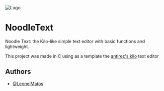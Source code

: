 
![Logo](https://res.cloudinary.com/practicaldev/image/fetch/s--maumKUWk--/c_limit%2Cf_auto%2Cfl_progressive%2Cq_auto%2Cw_880/https://dev-to-uploads.s3.amazonaws.com/uploads/articles/83n82iy1uqpwrgbg368t.png)


# NoodleText

Noodle Text: the Kilo-like simple text editor with basic functions 
and lightweight.

This project was made in C using as a template the
[antirez's kilo](http://antirez.com/news/108) text editor


## Authors

- [@LeonelMatos](https://www.github.com/LeonelMatos)

